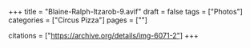 +++
title = "Blaine-Ralph-Itzarob-9.avif"
draft = false
tags = ["Photos"]
categories = ["Circus Pizza"]
pages = [""]

citations = ["https://archive.org/details/img-6071-2"]
+++
